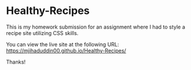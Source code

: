 # Healthy-Recipes
This is my homework submission for an assignment where I had to style a recipe site utilizing CSS skills.

You can view the live site at the following URL: https://mjihaduddin00.github.io/Healthy-Recipes/

Thanks!
